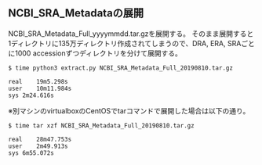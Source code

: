 ## NCBI_SRA_Metadataの展開
NCBI_SRA_Metadata_Full_yyyymmdd.tar.gzを展開する。
そのまま展開すると1ディレクトリに135万ディレクトリ作成されてしまうので、DRA, ERA, SRAごとに1000 accessionずつディレクトリを分けて展開する。

```
$ time python3 extract.py NCBI_SRA_Metadata_Full_20190810.tar.gz

real	19m5.298s
user	10m11.984s
sys	2m24.616s
```

※別マシンのvirtualboxのCentOSでtarコマンドで展開した場合は以下の通り。

```
$ time tar xzf NCBI_SRA_Metadata_Full_20190810.tar.gz 

real	28m47.753s
user	2m49.913s
sys	6m55.072s
```
